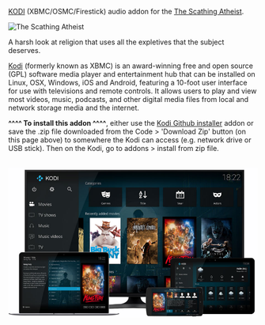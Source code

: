 <a href="https://kodi.tv">KODI<a> (XBMC/OSMC/Firestick) audio addon for the <a href="https://scathingatheist.com/">The Scathing Atheist</a>.<br>

<img src="https://github.com/leopheard/Audio-Podcasts/blob/master/resources/media/1.jpg?raw=true" width="250" height="250" alt="The Scathing Atheist"><br>

A harsh look at religion that uses all the expletives that the subject deserves.<br>

<a href="https://www.kodi.tv">Kodi</a> (formerly known as XBMC) is an award-winning free and open source (GPL) software media player and entertainment hub that can be installed on Linux, OSX, Windows, iOS and Android, featuring a 10-foot user interface for use with televisions and remote controls. It allows users to play and view most videos, music, podcasts, and other digital media files from local and network storage media and the internet.<br>

<b>^^^^ To install this addon ^^^^</b>, either use the <a href="https://www.tvaddons.co/github-browser-kodi/">Kodi Github installer</a> addon or save the .zip file downloaded from the Code > 'Download Zip' button (on this page above) to somewhere the Kodi can access (e.g. network drive or USB stick). Then on the Kodi, go to addons > install from zip file.<br>

<br><a href="https://www.kodi.tv"><img src="https://github.com/leopheard/Audio-Podcasts/blob/master/resources/media/about--devices.jpg?raw=true">
